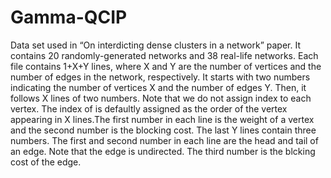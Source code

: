 # Gamma-QCIP
Data set used in “On interdicting dense clusters in a network” paper. It contains 20 randomly-generated networks and 38 real-life networks. Each file contains 1+X+Y lines, where X and Y are the number of vertices and the number of edges in the network, respectively. It starts with two numbers indicating the number of vertices X and the number of edges Y. Then, it follows X lines of two numbers. Note that we do not assign index to each vertex. The index of is defaultly assigned as the order of the vertex appearing in X lines.The first number in each line is the weight of a vertex and the second number is the blocking cost. The last Y lines contain three numbers. The first and second number in each line are the head and tail of an edge. Note that the edge is undirected. The third number is the blcking cost of the edge. 
